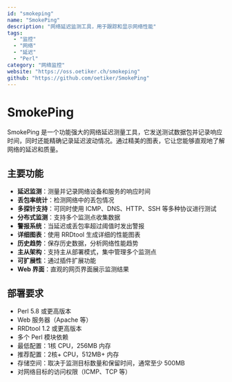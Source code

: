 ```yaml
---
id: "smokeping"
name: "SmokePing"
description: "网络延迟监测工具，用于跟踪和显示网络性能"
tags:
  - "监控"
  - "网络"
  - "延迟"
  - "Perl"
category: "网络监控"
website: "https://oss.oetiker.ch/smokeping"
github: "https://github.com/oetiker/SmokePing"
---
```


# SmokePing

SmokePing 是一个功能强大的网络延迟测量工具，它发送测试数据包并记录响应时间，同时还能精确记录延迟波动情况。通过精美的图表，它让您能够直观地了解网络的延迟和质量。

## 主要功能

- **延迟监测**：测量并记录网络设备和服务的响应时间
- **丢包率统计**：检测网络中的丢包情况
- **多探针支持**：可同时使用 ICMP、DNS、HTTP、SSH 等多种协议进行测试
- **分布式监测**：支持多个监测点收集数据
- **警报系统**：当延迟或丢包率超过阈值时发出警报
- **详细图表**：使用 RRDtool 生成详细的性能图表
- **历史趋势**：保存历史数据，分析网络性能趋势
- **主从架构**：支持主从部署模式，集中管理多个监测点
- **可扩展性**：通过插件扩展功能
- **Web 界面**：直观的网页界面展示监测结果

## 部署要求

- Perl 5.8 或更高版本
- Web 服务器（Apache 等）
- RRDtool 1.2 或更高版本
- 多个 Perl 模块依赖
- 最低配置：1核 CPU，256MB 内存
- 推荐配置：2核+ CPU，512MB+ 内存
- 存储空间：取决于监测目标数量和保留时间，通常至少 500MB
- 对网络目标的访问权限（ICMP、TCP 等） 